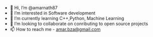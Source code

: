 - 👋 Hi, I’m @amarnath87
- 👀 I’m interested in Software development
- 🌱 I’m currently learning C++,Python, Machine Learning
- 💞️ I’m looking to collaborate on conributing to open source projects
- 📫 How to reach me - amar.bza@gmail.com

<!---
amarnath87/amarnath87 is a ✨ special ✨ repository because its `README.md` (this file) appears on your GitHub profile.
You can click the Preview link to take a look at your changes.
--->
